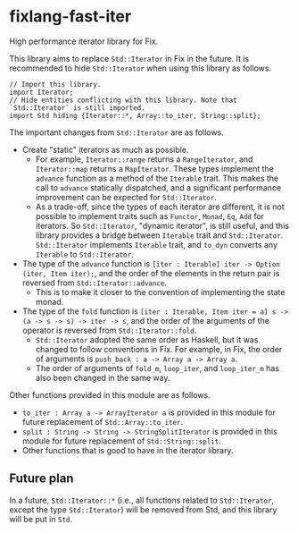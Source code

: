 # fixlang-fast-iter

High performance iterator library for Fix.

This library aims to replace `Std::Iterator` in Fix in the future.
It is recommended to hide `Std::Iterator` when using this library as follows.

```
// Import this library.
import Iterator;
// Hide entities conflicting with this library. Note that `Std::Iterator` is still imported.
import Std hiding {Iterator::*, Array::to_iter, String::split};
```

The important changes from `Std::Iterator` are as follows.

- Create "static" iterators as much as possible.
  - For example, `Iterator::range` returns a `RangeIterator`, and `Iterator::map` returns a `MapIterator`. These types implement the `advance` function as a method of the `Iterable` trait. This makes the call to `advance` statically dispatched, and a significant performance improvement can be expected for `Std::Iterator`.
  - As a trade-off, since the types of each iterator are different, it is not possible to implement traits such as `Functor`, `Monad`, `Eq`, `Add` for iterators. So `Std::Iterator`, "dynamic iterator", is still useful, and this library provides a bridge between `Iterable` trait and `Std::Iterator`. `Std::Iterator` implements `Iterable` trait, and `to_dyn` converts any `Iterable` to `Std::Iterator`.
- The type of the `advance` function is `[iter : Iterable] iter -> Option (iter, Item iter);`, and the order of the elements in the return pair is reversed from `Std::Iterator::advance`.
  - This is to make it closer to the convention of implementing the state monad.
- The type of the `fold` function is `[iter : Iterable, Item iter = a] s -> (a -> s -> s) -> iter -> s`, and the order of the arguments of the operator is reversed from `Std::Iterator::fold`.
  - `Std::Iterator` adopted the same order as Haskell, but it was changed to follow conventions in Fix. For example, in Fix, the order of arguments is `push_back : a -> Array a -> Array a`.
  - The order of arguments of `fold_m`, `loop_iter`, and `loop_iter_m` has also been changed in the same way.

Other functions provided in this module are as follows.

- `to_iter : Array a -> ArrayIterator a` is provided in this module for future replacement of `Std::Array::to_iter`.
- `split : String -> String -> StringSplitIterator` is provided in this module for future replacement of `Std::String::split`.
- Other functions that is good to have in the iterator library.

## Future plan

In a future, `Std::Iterator::*` (i.e., all functions related to `Std::Iterator`, except the type `Std::Iterator`) will be removed from Std, and this library will be put in `Std`.